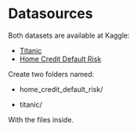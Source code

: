 # Datasources

Both datasets are available at Kaggle:

* [Titanic](https://www.kaggle.com/c/titanic)
* [Home Credit Default Risk](https://www.kaggle.com/c/home-credit-default-risk)

Create two folders named:

* home_credit_default_risk/

* titanic/

With the files inside.
